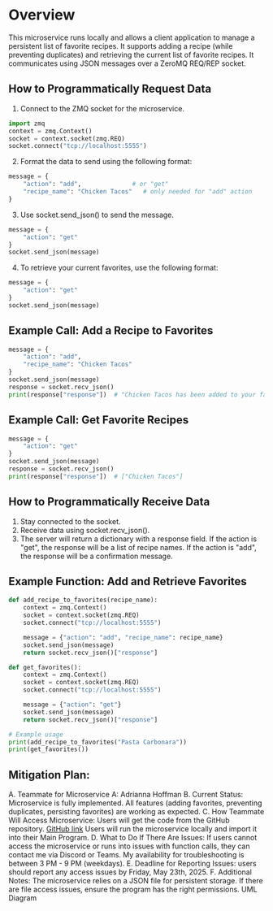 # Overview
This microservice runs locally and allows a client application to manage a persistent list of favorite recipes. It supports adding a recipe (while preventing duplicates) and retrieving the current list of favorite recipes. It communicates using JSON messages over a ZeroMQ REQ/REP socket.
## How to Programmatically Request Data
1. Connect to the ZMQ socket for the microservice.
```python
import zmq
context = zmq.Context()
socket = context.socket(zmq.REQ)
socket.connect("tcp://localhost:5555")
```
2. Format the data to send using the following format:
```python
message = {
    "action": "add",              # or "get"
    "recipe_name": "Chicken Tacos"   # only needed for "add" action
}
```
3. Use socket.send_json() to send the message.
```python
message = {
    "action": "get"
}
socket.send_json(message)
```
4. To retrieve your current favorites, use the following format:
```python
message = {
    "action": "get"
}
socket.send_json(message)
```
## Example Call: Add a Recipe to Favorites
```python
message = {
    "action": "add",
    "recipe_name": "Chicken Tacos"
}
socket.send_json(message)
response = socket.recv_json()
print(response["response"])  # "Chicken Tacos has been added to your favorites list!"
```
## Example Call: Get Favorite Recipes
```python
message = {
    "action": "get"
}
socket.send_json(message)
response = socket.recv_json()
print(response["response"])  # ["Chicken Tacos"]
```
## How to Programmatically Receive Data
1. Stay connected to the socket.
2. Receive data using socket.recv_json().
3. The server will return a dictionary with a response field.
If the action is "get", the response will be a list of recipe names.
If the action is "add", the response will be a confirmation message.
## Example Function: Add and Retrieve Favorites
```python
def add_recipe_to_favorites(recipe_name):
    context = zmq.Context()
    socket = context.socket(zmq.REQ)
    socket.connect("tcp://localhost:5555")

    message = {"action": "add", "recipe_name": recipe_name}
    socket.send_json(message)
    return socket.recv_json()["response"]

def get_favorites():
    context = zmq.Context()
    socket = context.socket(zmq.REQ)
    socket.connect("tcp://localhost:5555")

    message = {"action": "get"}
    socket.send_json(message)
    return socket.recv_json()["response"]

# Example usage
print(add_recipe_to_favorites("Pasta Carbonara"))
print(get_favorites())
```
## Mitigation Plan:
A.	Teammate for Microservice A: Adrianna Hoffman
B.	Current Status: Microservice is fully implemented. All features (adding favorites, preventing duplicates, persisting favorites) are working as expected.
C.	How Teammate Will Access Microservice:
  	Users will get the code from the GitHub repository.
  	[GitHub link](https://github.com/Ecraindrop/CS-361-Microservice.git)
  	Users will run the microservice locally and import it into their Main Program.
D.	What to Do If There Are Issues:
  	If users cannot access the microservice or runs into issues with function calls, they can contact me via Discord or Teams.
  	My availability for troubleshooting is between 3 PM - 9 PM (weekdays).
E.	Deadline for Reporting Issues: users should report any access issues by Friday, May 23th, 2025.
F.	Additional Notes:
The microservice relies on a JSON file for persistent storage. If there are file access issues, ensure the program has the right permissions.
UML Diagram

